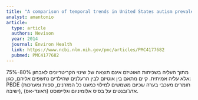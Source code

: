 ```yaml
---
title: "A comparison of temporal trends in United States autism prevalence to trends in suspected environmental factors"
analyst: amantonio
article:
  type: article
  authors: Nevison
  year: 2014
  journal: Environ Health
  link: https://www.ncbi.nlm.nih.gov/pmc/articles/PMC4177682
  pubmed: PMC4177682
---
```


75%-80% מתוך העליה בשכיחות האוטיזם אינם תוצאה של שינוי הקריטריונים לאבחון אלא עליה אמיתית.
קיים מתאם בין אוטיזם לבין הרעלנים שהילדים נחשפים אליהם, כגון: PBDE (חומרים מעכבי בערה שכיום משמשים למילוי כמעט כל המזרנים, ספות ומערכות ישיבה), אדג'ובנטים על בסיס אלומיניום וגלייפוסט (ראונד-אפ).
